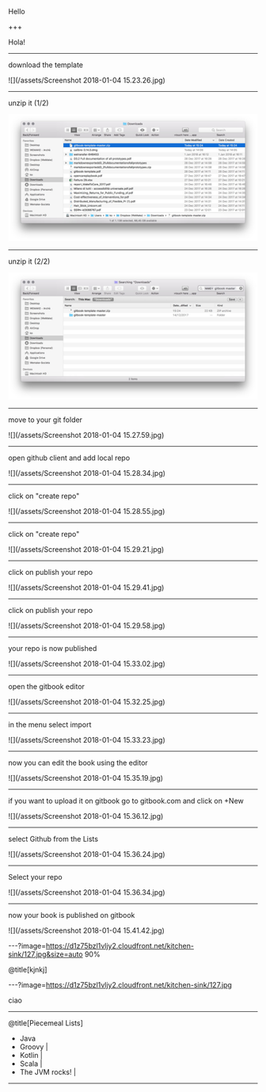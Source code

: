 
Hello

+++

Hola!

---

<!-- <img src="" alt="Drawing" style="width: 200px;" class="roar"/> -->

download the template

![](/assets/Screenshot 2018-01-04 15.23.26.jpg)

---

unzip it (1/2)

<img src="/assets/Screenshot 2018-01-04 15.25.57.jpg" alt="Drawing" />

---

unzip it (2/2)

<img src="/assets/Screenshot 2018-01-04 15.26.30.jpg" alt="Drawing" class="roar"/>


---

move to your git folder

![](/assets/Screenshot 2018-01-04 15.27.59.jpg)

---


open github client and add local repo

![](/assets/Screenshot 2018-01-04 15.28.34.jpg)

---

click on "create repo"

![](/assets/Screenshot 2018-01-04 15.28.55.jpg)

---

click on "create repo"

![](/assets/Screenshot 2018-01-04 15.29.21.jpg)

---

click on publish your repo

![](/assets/Screenshot 2018-01-04 15.29.41.jpg)

---

click on publish your repo

![](/assets/Screenshot 2018-01-04 15.29.58.jpg)

---

your repo is now published

![](/assets/Screenshot 2018-01-04 15.33.02.jpg)

---

open the gitbook editor

![](/assets/Screenshot 2018-01-04 15.32.25.jpg)

---

in the menu select import

![](/assets/Screenshot 2018-01-04 15.33.23.jpg)


---

now you can edit the book using the editor

![](/assets/Screenshot 2018-01-04 15.35.19.jpg)


---

if you want to upload it on gitbook go to gitbook.com and click on +New

![](/assets/Screenshot 2018-01-04 15.36.12.jpg)


---

select Github from the Lists

![](/assets/Screenshot 2018-01-04 15.36.24.jpg)


---

Select your repo

![](/assets/Screenshot 2018-01-04 15.36.34.jpg)


---

now your book is published on gitbook

![](/assets/Screenshot 2018-01-04 15.41.42.jpg)

---?image=https://d1z75bzl1vljy2.cloudfront.net/kitchen-sink/127.jpg&size=auto 90%

@title[kjnkj]

---?image=https://d1z75bzl1vljy2.cloudfront.net/kitchen-sink/127.jpg

ciao


---

@title[Piecemeal Lists]

- Java
- Groovy |
- Kotlin |
- Scala  |
- The JVM rocks! |

---
